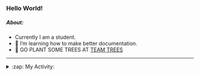 ### Hello World!

##### About:
- Currently I am a student.
- 🌱 I’m learning how to make better documentation.
- 🌱 GO PLANT SOME TREES AT [TEAM TREES](https://teamtrees.org/)

---
<details>
  <summary>:zap: My Activity:</summary>
  
<!--START_SECTION:waka-->
![Code Time](http://img.shields.io/badge/Code%20Time-1%2C223%20hrs%203%20mins-blue)

**I'm a Night 🦉** 

```text
🌞 Morning                1973 commits        ███░░░░░░░░░░░░░░░░░░░░░░   10.24 % 
🌆 Daytime                6513 commits        ████████░░░░░░░░░░░░░░░░░   33.79 % 
🌃 Evening                5533 commits        ███████░░░░░░░░░░░░░░░░░░   28.71 % 
🌙 Night                  5256 commits        ███████░░░░░░░░░░░░░░░░░░   27.27 % 
```
📅 **I'm Most Productive on Wednesday** 

```text
Monday                   2684 commits        ███░░░░░░░░░░░░░░░░░░░░░░   13.92 % 
Tuesday                  2647 commits        ███░░░░░░░░░░░░░░░░░░░░░░   13.73 % 
Wednesday                4531 commits        ██████░░░░░░░░░░░░░░░░░░░   23.51 % 
Thursday                 2522 commits        ███░░░░░░░░░░░░░░░░░░░░░░   13.08 % 
Friday                   2043 commits        ███░░░░░░░░░░░░░░░░░░░░░░   10.60 % 
Saturday                 1659 commits        ██░░░░░░░░░░░░░░░░░░░░░░░   08.61 % 
Sunday                   3189 commits        ████░░░░░░░░░░░░░░░░░░░░░   16.54 % 
```


📊 **This Week I Spent My Time On** 

```text
🔥 Editors: 
IntelliJ                 4 hrs 24 mins       ████████████████░░░░░░░░░   65.01 % 
VS Code                  2 hrs 22 mins       █████████░░░░░░░░░░░░░░░░   34.99 % 

🐱‍💻 Projects: 
dev-pro-tips-bot         2 hrs 22 mins       █████████░░░░░░░░░░░░░░░░   34.99 % 
rest-api-example         2 hrs 6 mins        ████████░░░░░░░░░░░░░░░░░   31.07 % 
SpringBootClass1         58 mins             ████░░░░░░░░░░░░░░░░░░░░░   14.40 % 
movie                    42 mins             ███░░░░░░░░░░░░░░░░░░░░░░   10.53 % 
employee-app             26 mins             ██░░░░░░░░░░░░░░░░░░░░░░░   06.58 % 
```


 Last Updated on 07/10/2023 07:11:05 UTC
<!--END_SECTION:waka-->
</details>

